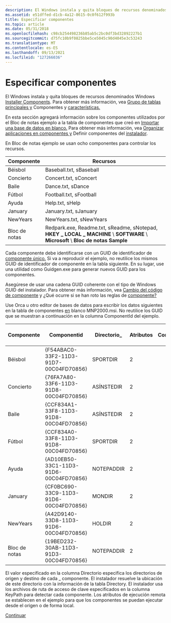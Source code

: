 ```yaml
---
description: El Windows instala y quita bloques de recursos denominados componentes Windows instalador. Para obtener más información, vea Grupo de tablas principales y Componentes y características.
ms.assetid: e51dffed-d1cb-4a12-8615-0c0f612f993b
title: Especificar componentes
ms.topic: article
ms.date: 05/31/2018
ms.openlocfilehash: c98cb254498236b85ab5c2bc0df3bd32892227b1
ms.sourcegitcommit: d75fc10b9f0825bbe5ce5045c90d4045e3c53243
ms.translationtype: MT
ms.contentlocale: es-ES
ms.lasthandoff: 09/13/2021
ms.locfileid: "127266036"
---
```

# <a name="specifying-components"></a>Especificar componentes

El Windows instala y quita bloques de recursos denominados Windows [Installer Components](windows-installer-components.md). Para obtener más información, vea [Grupo de tablas principales y](core-tables-group.md) Componentes y [características.](components-and-features.md)

En esta sección agregará información sobre los componentes utilizados [](component-table.md) por el Bloc de notas ejemplo a la tabla de componentes que creó en [Importar una base de datos en blanco.](importing-a-blank-database.md) Para obtener más información, vea [Organizar aplicaciones en componentes y](organizing-applications-into-components.md) Definir componentes del [instalador](defining-installer-components.md).

En Bloc de notas ejemplo se usan ocho componentes para controlar los recursos.



| Componente | Recursos                                                                                                             |
|-----------|-----------------------------------------------------------------------------------------------------------------------|
| Béisbol  | Baseball.txt, sBaseball                                                                                               |
| Concierto   | Concert.txt, sConcert                                                                                                 |
| Baile     | Dance.txt, sDance                                                                                                     |
| Fútbol  | Football.txt, sFootball                                                                                               |
| Ayuda      | Help.txt, sHelp                                                                                                       |
| January   | January.txt, sJanuary                                                                                                 |
| NewYears  | NewYears.txt, sNewYears                                                                                               |
| Bloc de notas   | Redpark.exe, Readme.txt, sReadme, sNotepad, **HKEY \_ LOCAL \_ MACHINE** \\ **SOFTWARE** \\ **Microsoft** \\ **Bloc de notas Sample** |



 

Cada componente debe identificarse con un GUID de identificador de [componente único.](guid.md) Si va a reproducir el ejemplo, no reutilice los mismos GUID de identificador de componente en la tabla siguiente. En su lugar, use una utilidad como Guidgen.exe para generar nuevos GUID para los componentes.

Asegúrese de usar una cadena GUID coherente con el tipo de Windows GUID del instalador. Para obtener más información, vea [Cambio del código de componente](changing-the-component-code.md) y ¿Qué ocurre si se han roto las reglas de [componente?](what-happens-if-the-component-rules-are-broken.md)

Use Orca u otro editor de bases de datos para escribir los datos siguientes en la tabla de componentes [en](component-table.md) blanco MNP2000.msi. No reutilice los GUID que se muestran a continuación en la columna ComponentId del ejemplo.



| Componente | Componentid                            | Directorio\_ | Atributos | Condición | Ruta de acceso de clave      |
|-----------|----------------------------------------|-------------|------------|-----------|--------------|
| Béisbol  | {F54ABAC0-33F2-11D3-91D7-00C04FD70856} | SPORTDIR    | 2          |           | Baseball.txt |
| Concierto   | {76FA7A80-33F6-11D3-91D8-00C04FD70856} | ASÍNSTEDIR     | 2          |           | Concert.txt  |
| Baile     | {CCF834A1-33F8-11D3-91D8-00C04FD70856} | ASÍNSTEDIR     | 2          |           | Dance.txt    |
| Fútbol  | {CCF834A0-33F8-11D3-91D8-00C04FD70856} | SPORTDIR    | 2          |           | Football.txt |
| Ayuda      | {AD10EB50-33C1-11D3-91D6-00C04FD70856} | NOTEPADDIR  | 2          |           | Help.txt     |
| January   | {CF0BC690-33C9-11D3-91D6-00C04FD70856} | MONDIR      | 2          |           | January.txt  |
| NewYears  | {A42D9140-33D8-11D3-91D6-00C04FD70856} | HOLDIR      | 2          |           | NewYears.txt |
| Bloc de notas   | {19BED232-30AB-11D3-91D3-00C04FD70856} | NOTEPADDIR  | 2          |           | Redpark.exe  |



 

El valor especificado en la columna Directorio especifica los directorios de origen y destino de cada \_ componente. El instalador resuelve la ubicación de este directorio con la información de la tabla Directory. El instalador usa los archivos de ruta de acceso de clave especificados en la columna KeyPath para detectar cada componente. Los atributos de ejecución remota se establecen en el ejemplo para que los componentes se puedan ejecutar desde el origen o de forma local.

[Continuar](specifying-files-and-file-attributes.md)

 

 



